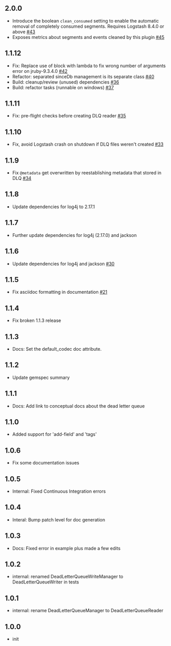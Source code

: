 ## 2.0.0
  - Introduce the boolean `clean_consumed` setting to enable the automatic removal of completely consumed segments. Requires Logstash 8.4.0 or above [#43](https://github.com/logstash-plugins/logstash-input-dead_letter_queue/pull/43)
  - Exposes metrics about segments and events cleaned by this plugin [#45](https://github.com/logstash-plugins/logstash-input-dead_letter_queue/pull/45)

## 1.1.12
  - Fix: Replace use of block with lambda to fix wrong number of arguments error on jruby-9.3.4.0 [#42](https://github.com/logstash-plugins/logstash-input-dead_letter_queue/pull/42)
  - Refactor: separated sinceDb management is its separate class [#40](https://github.com/logstash-plugins/logstash-input-dead_letter_queue/pull/40)
  - Build: cleanup/review (unused) dependencies [#36](https://github.com/logstash-plugins/logstash-input-dead_letter_queue/pull/36)
  - Build: refactor tasks (runnable on windows) [#37](https://github.com/logstash-plugins/logstash-input-dead_letter_queue/pull/37)

## 1.1.11
  - Fix: pre-flight checks before creating DLQ reader [#35](https://github.com/logstash-plugins/logstash-input-dead_letter_queue/pull/35)

## 1.1.10
  - Fix, avoid Logstash crash on shutdown if DLQ files weren't created [#33](https://github.com/logstash-plugins/logstash-input-dead_letter_queue/pull/33)

## 1.1.9
  - Fix `@metadata` get overwritten by reestablishing metadata that stored in DLQ [#34](https://github.com/logstash-plugins/logstash-input-dead_letter_queue/pull/34)

## 1.1.8
  - Update dependencies for log4j to 2.17.1

## 1.1.7
  - Further update dependencies for log4j (2.17.0) and jackson

## 1.1.6
  - Update dependencies for log4j and jackson [#30](https://github.com/logstash-plugins/logstash-input-dead_letter_queue/pull/30)

## 1.1.5
  - Fix asciidoc formatting in documentation [#21](https://github.com/logstash-plugins/logstash-input-dead_letter_queue/pull/21)

## 1.1.4
  - Fix broken 1.1.3 release

## 1.1.3
  - Docs: Set the default_codec doc attribute.

## 1.1.2
  - Update gemspec summary

## 1.1.1
 - Docs: Add link to conceptual docs about the dead letter queue
 
## 1.1.0
 - Added support for 'add-field' and 'tags' 
 
## 1.0.6
  - Fix some documentation issues

## 1.0.5
 - Internal: Fixed Continuous Integration errors

## 1.0.4
 - Interal: Bump patch level for doc generation

## 1.0.3
 - Docs: Fixed error in example plus made a few edits
 
## 1.0.2
 - internal: renamed DeadLetterQueueWriteManager to DeadLetterQueueWriter in tests
 
## 1.0.1
  - internal: rename DeadLetterQueueManager to DeadLetterQueueReader

## 1.0.0
  - init
